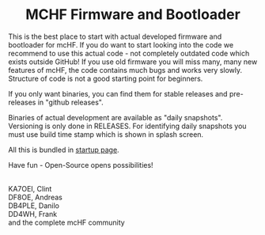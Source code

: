 <div align="center"><h1><b>MCHF Firmware and Bootloader</b></h1></div>

This is the best place to start with actual developed firmware and bootloader for mcHF. If you do want to start looking into the code we recommend to use this actual code - not completely outdated code which exists outside GitHub! If you use old firmware you will miss many, many new features of mcHF, the code contains much bugs and works very slowly. Structure of code is not a good starting point for beginners.<br>

If you only want binaries, you can find them for stable releases and pre-releases in "github releases".<br>

Binaries of actual development are available as "daily snapshots". Versioning is only done in RELEASES. For identifying daily snapshots you must use build time stamp which is shown in splash screen.<br>

All this is bundled in <a href="http://df8oe.github.io/mchf-github/">startup page</a>.<br>

Have fun - Open-Source opens possibilities!<br><br>

KA7OEI, Clint<br>
DF8OE, Andreas<br>
DB4PLE, Danilo<br>
DD4WH, Frank<br>
and the complete mcHF community